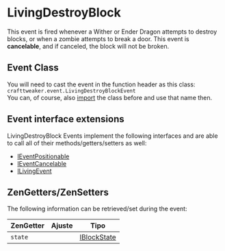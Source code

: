 # LivingDestroyBlock

This event is fired whenever a Wither or Ender Dragon attempts to destroy blocks, or when a zombie attempts to break a door. This event is **cancelable**, and if canceled, the block will not be broken.

## Event Class
You will need to cast the event in the function header as this class:  
`crafttweaker.event.LivingDestroyBlockEvent`  
You can, of course, also [import](/AdvancedFunctions/Import/) the class before and use that name then.

## Event interface extensions
LivingDestroyBlock Events implement the following interfaces and are able to call all of their methods/getters/setters as well:

- [IEventPositionable](/Vanilla/Events/Events/IEventPositionable/)
- [IEventCancelable](/Vanilla/Events/Events/IEventCancelable/)
- [ILivingEvent](/Vanilla/Events/Events/ILivingEvent/)


## ZenGetters/ZenSetters
The following information can be retrieved/set during the event:

| ZenGetter | Ajuste | Tipo                                        |
| --------- | ------ | ------------------------------------------- |
| `state`   |        | [IBlockState](/Vanilla/Blocks/IBlockState/) |

